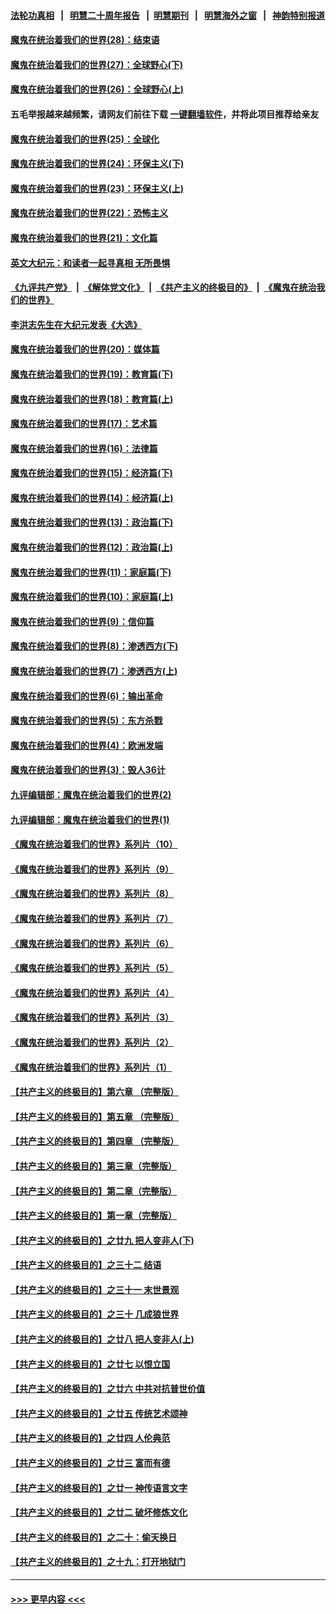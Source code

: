 #### [法轮功真相](https://github.com/gfw-breaker/truth/blob/master/README.md?t=0) &nbsp;&nbsp;|&nbsp;&nbsp; [明慧二十周年报告](https://github.com/gfw-breaker/mh-reports/blob/master/README.md?t=0) &nbsp;&nbsp;|&nbsp;&nbsp;[明慧期刊](https://github.com/gfw-breaker/mh-qikan) &nbsp;&nbsp;|&nbsp;&nbsp; [明慧海外之窗](https://github.com/gfw-breaker/mh-news/blob/master/README.md?t=0) &nbsp;&nbsp;|&nbsp;&nbsp; [神韵特别报道](https://github.com/gfw-breaker/mh-news/blob/master/shenyun.md?t=0)
#### [魔鬼在统治着我们的世界(28)：结束语](../pages/nsc422/n10936246.md?t=07021001) 
#### [魔鬼在统治着我们的世界(27)：全球野心(下)](../pages/nsc422/n10928319.md?t=07021001) 
#### [魔鬼在统治着我们的世界(26)：全球野心(上)](../pages/nsc422/n10900318.md?t=07021001) 
#### 五毛举报越来越频繁，请网友们前往下载 [一键翻墙软件](https://github.com/gfw-breaker/ssr-accounts)，并将此项目推荐给亲友
#### [魔鬼在统治着我们的世界(25)：全球化](../pages/nsc422/n10788205.md?t=07021001) 
#### [魔鬼在统治着我们的世界(24)：环保主义(下)](../pages/nsc422/n10695307.md?t=07021001) 
#### [魔鬼在统治着我们的世界(23)：环保主义(上)](../pages/nsc422/n10688613.md?t=07021001) 
#### [魔鬼在统治着我们的世界(22)：恐怖主义](../pages/nsc422/n10614727.md?t=07021001) 
#### [魔鬼在统治着我们的世界(21)：文化篇](../pages/nsc422/n10597706.md?t=07021001) 
#### [英文大纪元：和读者一起寻真相 无所畏惧](../pages/nsc422/n12542027.md?t=07021001) 
#### [《九评共产党》](https://github.com/begood0513/9ping.md/blob/master/README.md) &nbsp;|&nbsp; [《解体党文化》](../../../../jtdwh.md/blob/master/README.md)  &nbsp;|&nbsp; [《共产主义的终极目的》](../../../../gczydzjmd.md/blob/master/README.md) &nbsp;|&nbsp; [《魔鬼在统治我们的世界》](../../../../mgztzwmdsj.md/blob/master/README.md) 
#### [李洪志先生在大纪元发表《大选》](../pages/nsc422/n12534746.md?t=07021001) 
#### [魔鬼在统治着我们的世界(20)：媒体篇](../pages/nsc422/n10586579.md?t=07021001) 
#### [魔鬼在统治着我们的世界(19)：教育篇(下)](../pages/nsc422/n10564808.md?t=07021001) 
#### [魔鬼在统治着我们的世界(18)：教育篇(上)](../pages/nsc422/n10526970.md?t=07021001) 
#### [魔鬼在统治着我们的世界(17)：艺术篇](../pages/nsc422/n10499093.md?t=07021001) 
#### [魔鬼在统治着我们的世界(16)：法律篇](../pages/nsc422/n10485969.md?t=07021001) 
#### [魔鬼在统治着我们的世界(15)：经济篇(下)](../pages/nsc422/n10469975.md?t=07021001) 
#### [魔鬼在统治着我们的世界(14)：经济篇(上)](../pages/nsc422/n10457370.md?t=07021001) 
#### [魔鬼在统治着我们的世界(13)：政治篇(下)](../pages/nsc422/n10448270.md?t=07021001) 
#### [魔鬼在统治着我们的世界(12)：政治篇(上)](../pages/nsc422/n10444576.md?t=07021001) 
#### [魔鬼在统治着我们的世界(11)：家庭篇(下)](../pages/nsc422/n10440961.md?t=07021001) 
#### [魔鬼在统治着我们的世界(10)：家庭篇(上)](../pages/nsc422/n10435448.md?t=07021001) 
#### [魔鬼在统治着我们的世界(9)：信仰篇](../pages/nsc422/n10432159.md?t=07021001) 
#### [魔鬼在统治着我们的世界(8)：渗透西方(下)](../pages/nsc422/n10429603.md?t=07021001) 
#### [魔鬼在统治着我们的世界(7)：渗透西方(上)](../pages/nsc422/n10426013.md?t=07021001) 
#### [魔鬼在统治着我们的世界(6)：输出革命](../pages/nsc422/n10421536.md?t=07021001) 
#### [魔鬼在统治着我们的世界(5)：东方杀戮](../pages/nsc422/n10417707.md?t=07021001) 
#### [魔鬼在统治着我们的世界(4)：欧洲发端](../pages/nsc422/n10414890.md?t=07021001) 
#### [魔鬼在统治着我们的世界(3)：毁人36计](../pages/nsc422/n10411583.md?t=07021001) 
#### [九评编辑部：魔鬼在统治着我们的世界(2)](../pages/nsc422/n10410036.md?t=07021001) 
#### [九评编辑部：魔鬼在统治着我们的世界(1)](../pages/nsc422/n10406825.md?t=07021001) 
#### [《魔鬼在统治着我们的世界》系列片（10）](../pages/nsc422/n12292670.md?t=07021001) 
#### [《魔鬼在统治着我们的世界》系列片（9）](../pages/nsc422/n12290859.md?t=07021001) 
#### [《魔鬼在统治着我们的世界》系列片（8）](../pages/nsc422/n12287445.md?t=07021001) 
#### [《魔鬼在统治着我们的世界》系列片（7）](../pages/nsc422/n12283425.md?t=07021001) 
#### [《魔鬼在统治着我们的世界》系列片（6）](../pages/nsc422/n12282314.md?t=07021001) 
#### [《魔鬼在统治着我们的世界》系列片（5）](../pages/nsc422/n12281419.md?t=07021001) 
#### [《魔鬼在统治着我们的世界》系列片（4）](../pages/nsc422/n12274024.md?t=07021001) 
#### [《魔鬼在统治着我们的世界》系列片（3）](../pages/nsc422/n12271322.md?t=07021001) 
#### [《魔鬼在统治着我们的世界》系列片（2）](../pages/nsc422/n12269049.md?t=07021001) 
#### [《魔鬼在统治着我们的世界》系列片（1）](../pages/nsc422/n12267575.md?t=07021001) 
#### [【共产主义的终极目的】第六章 （完整版）](../pages/nsc422/n11428913.md?t=07021001) 
#### [【共产主义的终极目的】第五章 （完整版）](../pages/nsc422/n11428912.md?t=07021001) 
#### [【共产主义的终极目的】第四章 （完整版）](../pages/nsc422/n11428907.md?t=07021001) 
#### [【共产主义的终极目的】第三章（完整版）](../pages/nsc422/n11428848.md?t=07021001) 
#### [【共产主义的终极目的】第二章（完整版）](../pages/nsc422/n11428831.md?t=07021001) 
#### [【共产主义的终极目的】第一章（完整版）](../pages/nsc422/n11417651.md?t=07021001) 
#### [【共产主义的终极目的】之廿九 把人变非人(下)](../pages/nsc422/n11344140.md?t=07021001) 
#### [【共产主义的终极目的】之三十二 结语](../pages/nsc422/n11360535.md?t=07021001) 
#### [【共产主义的终极目的】之三十一 末世景观](../pages/nsc422/n11351129.md?t=07021001) 
#### [【共产主义的终极目的】之三十 几成狼世界](../pages/nsc422/n11348280.md?t=07021001) 
#### [【共产主义的终极目的】之廿八 把人变非人(上)](../pages/nsc422/n11340492.md?t=07021001) 
#### [【共产主义的终极目的】之廿七 以恨立国](../pages/nsc422/n11336944.md?t=07021001) 
#### [【共产主义的终极目的】之廿六 中共对抗普世价值](../pages/nsc422/n11324785.md?t=07021001) 
#### [【共产主义的终极目的】之廿五 传统艺术颂神](../pages/nsc422/n11296396.md?t=07021001) 
#### [【共产主义的终极目的】之廿四 人伦典范](../pages/nsc422/n11296397.md?t=07021001) 
#### [【共产主义的终极目的】之廿三 富而有德](../pages/nsc422/n11283598.md?t=07021001) 
#### [【共产主义的终极目的】之廿一 神传语言文字](../pages/nsc422/n11263265.md?t=07021001) 
#### [【共产主义的终极目的】之廿二 破坏修炼文化](../pages/nsc422/n11245728.md?t=07021001) 
#### [【共产主义的终极目的】之二十：偷天换日](../pages/nsc422/n11238846.md?t=07021001) 
#### [【共产主义的终极目的】之十九：打开地狱门](../pages/nsc422/n11206376.md?t=07021001) 

----
#### [ >>> 更早内容 <<< ](../indexes/nsc422-earlier.md)
